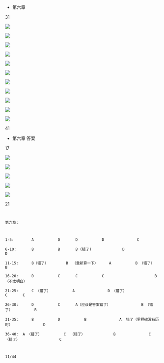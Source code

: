 * 第六章 




31

![](http://p1.bpimg.com/567571/42148b2553f6d8a8.jpg)



![](http://p1.bqimg.com/567571/dc537170b3d3a49c.jpg)


![](http://p1.bpimg.com/567571/29c5941b67805088.jpg)


![](http://p1.bqimg.com/567571/a27149e37561bde8.jpg)


![](http://i1.piimg.com/567571/8604d0e1967ce68b.jpg)


![](http://p1.bqimg.com/567571/5d6aa8e19d38d746.jpg)



![](http://p1.bqimg.com/567571/ccb6ec8344b851e7.jpg)


![](http://i1.piimg.com/567571/09fda2a0a6d8bcfe.jpg)


![](http://p1.bpimg.com/567571/ff85397b99c12263.jpg)


![](http://p1.bqimg.com/567571/388e06e59e0a5199.jpg)


![](http://p1.bpimg.com/567571/a5174a36312dafdb.jpg)



41










* 第六章    答案



17



![](http://p1.bqimg.com/567571/169c903720b0967a.png)



![](http://i1.piimg.com/567571/a7d22c1b1bf28121.jpg)


![](http://p1.bpimg.com/567571/4b8e32bcb76a1265.jpg)


![](http://i1.piimg.com/567571/8e6b37fc369104cf.jpg)


![](http://i1.piimg.com/567571/01d20830951f58be.jpg)





21










```


第六章:



1-5:  		A			D		D			D				C

6-10:   	B			B		B (错了)				D				   		D

11-15:  	B（错了）	     B	（重新算一下）		A			B （错了）				B

16-20:  	D			C		C 			C 				 		B （不太明白）

21-25:  	C （错了）			A				D （错了）						C	 	C

26-30:  	D			C		A（应该是答案错了）				B （错了）			B

31-35: 		B			D			B				A  错了（里程碑没有历时）				D

36-40: 	A （错了）			C  （错了）				B				C （错了）					C



11/44


```

